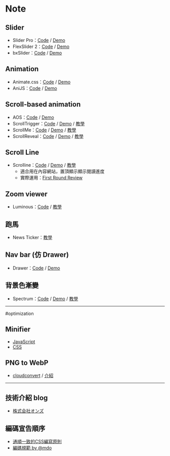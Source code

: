 # Note
## Slider
* Slider Pro：[Code](https://github.com/bqworks/slider-pro) / [Demo](http://bqworks.com/slider-pro/)
* FlexSlider 2：[Code](https://github.com/woothemes/FlexSlider) / [Demo](http://flexslider.woothemes.com/)
* bxSlider：[Code](https://github.com/stevenwanderski/bxslider-4) / [Demo](http://bxslider.com/) 

## Animation
* Animate.css：[Code](https://github.com/daneden/animate.css) / [Demo](https://daneden.github.io/animate.css/)
* AniJS：[Code](https://github.com/anijs/anijs/) / [Demo](http://anijs.github.io/)

## Scroll-based animation
* AOS：[Code](https://github.com/michalsnik/aos) / [Demo](http://michalsnik.github.io/aos/)
* ScrollTrigger：[Code](https://github.com/terwanerik/ScrollTrigger) / [Demo](https://terwanerik.github.io/ScrollTrigger/) / [教學](http://on-ze.com/archives/5824)
* ScrollMe：[Code](https://github.com/nckprsn/scrollme) / [Demo](http://scrollme.nckprsn.com/) / [教學](http://on-ze.com/archives/5678)
* ScrollReveal：[Code](https://github.com/jlmakes/scrollreveal.js) / [Demo](https://scrollrevealjs.org/) / [教學](http://on-ze.com/archives/4477) 

## Scroll Line
* Scrolline：[Code](https://github.com/anthonyly/Scrolline.js) / [Demo](http://anthonyly.com/jquery.plugins/scrolline/) / [教學](http://on-ze.com/archives/5948)
  *  適合用在內容網站，置頂顯示顯示閱讀進度
  *  實際運用：[First Round Review](http://firstround.com/review/defining-product-design-a-dispatch-from-airbnbs-design-chief/)

## Zoom viewer
* Luminous：[Code](https://github.com/imgix/luminous) / [教學](http://on-ze.com/archives/5669)

## 跑馬
* News Ticker：[教學](http://on-ze.com/archives/618)

## Nav bar (仿 Drawer)
* Drawer：[Code](https://github.com/blivesta/drawer/) / [Demo](http://git.blivesta.com/drawer/)

## 背景色漸變
* Spectrum：[Code](https://github.com/andreacrofts/spectrum-plugin) / [Demo](http://www.andreacrofts.codes/spectrum/) / [教學](http://on-ze.com/archives/5245)

---

#optimization
## Minifier
* [JavaScript](https://javascript-minifier.com/)
* [CSS](https://cssminifier.com/)

## PNG to WebP
* [cloudconvert](https://cloudconvert.com/png-to-webp) / [介紹](https://developers.google.com/speed/webp/)

---

## 技術介紹 blog
* [株式会社オンズ](http://on-ze.com/blog)

## 編碼宣告順序
* [通順一致的CSS編寫原則](https://github.com/necolas/idiomatic-css/tree/master/translations/zh-TW)
* [編碼規範 by @mdo](http://codeguide.bootcss.com/)
